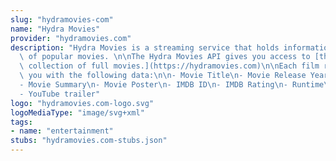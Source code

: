 ```yaml
---
slug: "hydramovies-com"
name: "Hydra Movies"
provider: "hydramovies.com"
description: "Hydra Movies is a streaming service that holds information on thousands\
  \ of popular movies. \n\nThe Hydra Movies API gives you access to [their entire\
  \ collection of full movies.](https://hydramovies.com)\n\nEach film returned provides\
  \ you with the following data:\n\n- Movie Title\n- Movie Release Year\n- Genre\n\
  - Movie Summary\n- Movie Poster\n- IMDB ID\n- IMDB Rating\n- Runtime\n- Language\n\
  - YouTube trailer"
logo: "hydramovies.com-logo.svg"
logoMediaType: "image/svg+xml"
tags:
- name: "entertainment"
stubs: "hydramovies.com-stubs.json"
---
```

